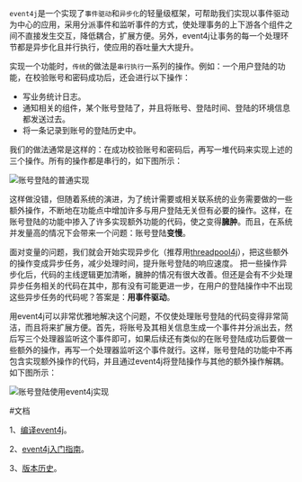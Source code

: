 `event4j`是一个实现了`事件驱动`和`异步化`的轻量级框架，可帮助我们实现以事件驱动为中心的应用，采用分派事件和监听事件的方式，使处理事务的上下游各个组件之间不直接发生交互，降低耦合，扩展方便。另外，event4j让事务的每一个处理环节都是异步化且并行执行，使应用的吞吐量大大提升。

实现一个功能时，`传统`的做法是`串行执行`一系列的操作。例如：一个用户登陆的功能，在校验账号和密码成功后，还会进行以下操作：
* 写业务统计日志。
* 通知相关的组件，某个账号登陆了，并且将账号、登陆时间、登陆的环境信息都发送过去。
* 将一条记录到账号的登陆历史中。

我们的做法通常是这样的：在成功校验账号和密码后，再写一堆代码来实现上述的三个操作。所有的操作都是串行的，如下图所示：

![账号登陆的普通实现](http://img0.ph.126.net/_ER36d2FiONGuOsq2E7SDw==/1135751531045032521.png)

这样做没错，但随着系统的演进，为了统计需要或相关联系统的业务需要做的一些额外操作，不断地在功能点中增加许多与用户登陆无关但有必要的操作。这样，在账号登陆的功能中掺入了许多实现额外功能的代码，使之变得**臃肿**。而且，在系统并发量高的情况下会带来一个问题：账号登陆**变慢**。

面对变量的问题，我们就会开始实现异步化（推荐用[threadpool4j](https://github.com/aofeng/threadpool4j)），把这些额外的操作变成异步任务，减少处理时间，提升账号登陆的响应速度。
把一些操作异步化后，代码的主线逻辑更加清晰，臃肿的情况有很大改善。但还是会有不少处理异步任务相关的代码在其中，那有没有可能更进一步，在用户的登陆操作中不出现这些异步任务的代码呢？答案是：**用事件驱动**。

用event4j可以非常优雅地解决这个问题，不仅使处理账号登陆的代码变得非常简洁，而且将来扩展方便。首先，将账号及其相关信息生成一个事件并分派出去，然后写三个处理器监听这个事件即可，如果后续还有类似的在账号登陆成功后要做一些额外的操作，再写一个处理器监听这个事件就行。这样，账号登陆的功能中不再包含实现额外操作的代码，并且通过event4j将登陆操作与其他的额外操作解耦。如下图所示：

![账号登陆使用event4j实现](http://img2.ph.126.net/pQ5M0xIQlYQ8B0M_TPMz7A==/3098476543648143866.png)

#文档

1、[编译event4j](doc/guide/01-compile.md)。

2、[event4j入门指南](doc/guide/02-guide.md)。

3、[版本历史](doc/guide/03-history.md)。
